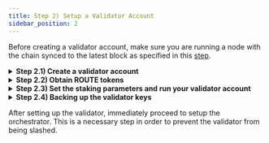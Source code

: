 ```yaml
---
title: Step 2) Setup a Validator Account
sidebar_position: 2
---
```


Before creating a validator account, make sure you are running a node with the chain synced to the latest block as specified in this [step](./run-a-node). 

<details>
<summary><b>Step 2.1) Create a validator account</b></summary>

To setup a validator account, run the following command with your desired validator key name.

```bash
routerd keys add my-validator-key --chain-id router_9601-1 --keyring-backend file
```

The aforementioned command will create a new wallet with name `my-validator-key` and will ask you to set a password. 

:::caution
Remember the password used or store it in a safe place. 
:::

```bash
# example output

- name: my-validator-key
  type: local
  address: router13cyxzsfvmfxsn23spl4nhu0xn307uvj2vju5q0
  pubkey: '{"@type":"/routerprotocol.routerchain.crypto.ethsecp256k1.PubKey",
  mnemonic: ""
  
**Important** write this mnemonic phrase in a safe place.
It is the only way to recover your account if you ever forget your password.

usual husband better echo deputy same depart river ritual detail reveal window moon few health remember fortune awful custom fossil tired lake jealous sign
```
:::tip
The mnemonic phrase is better backed up on a physical paper, storing it in cloud storage may compromise the validator later.
:::

:::tip
Remember the address starting from `router`, this is the address of your Router Chain validator account.
:::

</details>

<details>
<summary><b>Step 2.2) Obtain ROUTE tokens</b></summary>

Obtain ROUTE tokens on the Router Chain from the [testnet faucet](https://faucet.routerprotocol.com/).

After a few minutes, you can verify the deposit on the [explorer UI](https://explorer.testnet.routerprotocol.com). Alternatively, account balance can be queried using the `routerd` CLI with the following command:

```bash
routerd query bank balances $(routerd keys show my-validator-key -a --keyring-backend file) --chain-id router_9601-1 --keyring-backend file
```

</details>

<details>
<summary><b>Step 2.3) Set the staking parameters and run your validator account</b></summary>

Now, initialize a new validator with a self-delegation of ROUTE tokens. Most critically, you will need to decide on the values of the validator's staking parameters.

```bash
routerd tx staking create-validator \
  --amount=100000000000000000000route \
  --pubkey=$(routerd tendermint show-validator) \
  --moniker=val-node1 \
  --chain-id=router_9601-1 \
  --commission-rate="0.10" \
  --commission-max-rate="0.20" \
  --commission-max-change-rate="0.01" \
  --min-self-delegation="1000000" \
  --gas="auto" \
  --fees="100000000000000route" \
  --from=my-validator-key \
  --gas-adjustment=1.5 \
  --keyring-backend=file
```

- `amount` flag is the initial amount of ROUTE you're willing to bond
- `pubkey` is the validator public key created earlier
- `moniker` is the human readable name you choose for your validator
- `chain-id` is the network id of the chain you are working with (in the case of Router testnet: `router_9601-1`)
- `commission-rate` is the initial commission rate you will charge your delegates 
- `commission-max-rate` is the highest rate you are allowed to charge your delegates
- `commission-max-change-rate` is how much you can increase your commission rate in a 24 hour period
- `min-self-delegation` is the lowest amount of personal funds the validator is required to have in their validator to stay bonded
- `from` flag is the KEY_NAME you created while initializing the key on your keyring

Verify that the validator was successfully setup by checking the [staking dashboard](https://hub.routerprotocol.com/staking) or by entering the CLI command given below.

```bash
routerd query staking validator $(routerd keys show my-validator-key -a --keyring-backend file --bech=val) --chain-id router_9601-1 --keyring-backend file
```

If you see your validator in the list of validators, then congratulations, you have officially joined the Router testnet as a staking validator! 🎉

</details>


<details>
<summary><b>Step 2.4) Backing up the validator keys</b></summary>

**Validator Private Key**

The private key of the validator is a crucial secret key that establishes the ownership of your validator. It is used by the node to sign blocks and engage in the consensus process, among other functions. You can find this file at:

```
$routerd_home/config/priv_validator_key.json
```

:::tip
Usually `$routerd_home` is `~/.routerd`
:::

----

**Node Key**

This key is used to derive the node ID for your validator. If you back up this key, it simplifies the process when relocating or restoring your node, as there's no need to update the node ID in the configuration files of any connected peers.

This is particularly handy if you're operating several nodes, like a sentry or seed node. You can find this at:

```bash
$routerd_home/config/node_key.json
```

Once you have backed up these files, using the same keys, you can restore your validator node on a new machine.

</details>

After setting up the validator, immediately proceed to setup the orchestrator. This is a necessary step in order to prevent the validator from being slashed.